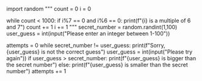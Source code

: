 import random
"""
count = 0
i = 0

while count < 1000:
    if i%7 == 0 and i%6 == 0:
        print(f"{i} is a multiple of 6 and 7")
        count += 1
    i += 1
"""
secret_number = random.randint(1,100)
user_guess = int(input("Please enter an integer between 1-100"))

attempts = 0
while secret_number != user_guess:
    print(f"Sorry, {user_guess} is not the correct guess")
    user_guess = int(input("Please try again"))
    if user_guess > secret_number:
        print(f"{user_guess} is bigger than the secret number")
    else:
        print(f"{user_guess} is smaller than the secret number")
    attempts += 1
